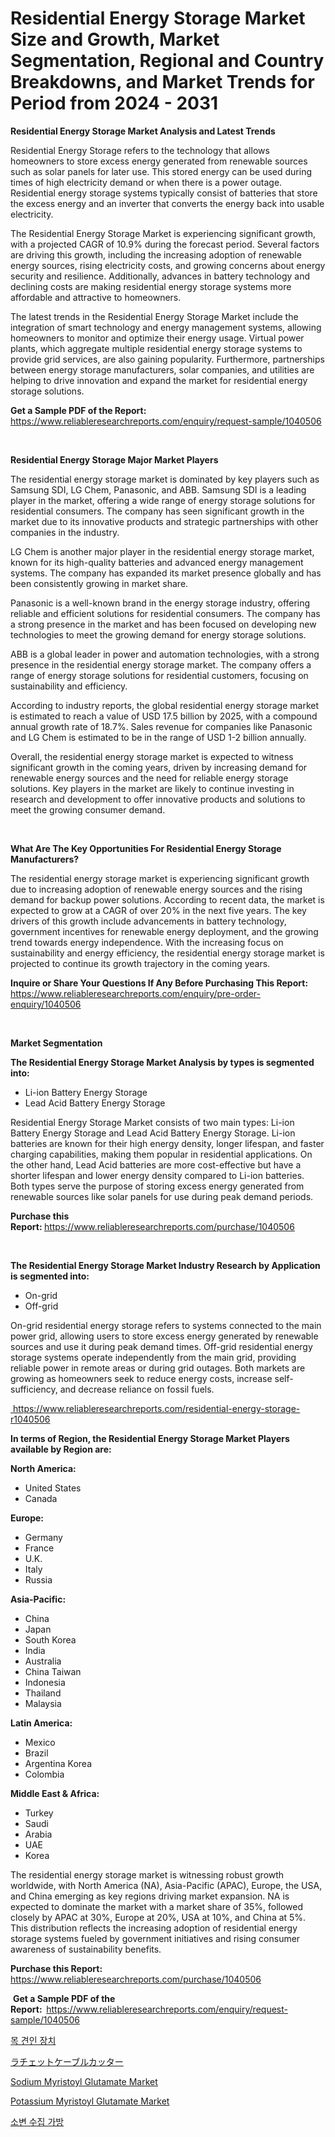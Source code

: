 <p><h1>Residential Energy Storage Market Size and Growth, Market Segmentation, Regional and Country Breakdowns, and Market Trends for Period from 2024 -  2031</h1></p><p><strong>Residential Energy Storage Market Analysis and Latest Trends</strong></p>
<p><p>Residential Energy Storage refers to the technology that allows homeowners to store excess energy generated from renewable sources such as solar panels for later use. This stored energy can be used during times of high electricity demand or when there is a power outage. Residential energy storage systems typically consist of batteries that store the excess energy and an inverter that converts the energy back into usable electricity.</p><p>The Residential Energy Storage Market is experiencing significant growth, with a projected CAGR of 10.9% during the forecast period. Several factors are driving this growth, including the increasing adoption of renewable energy sources, rising electricity costs, and growing concerns about energy security and resilience. Additionally, advances in battery technology and declining costs are making residential energy storage systems more affordable and attractive to homeowners.</p><p>The latest trends in the Residential Energy Storage Market include the integration of smart technology and energy management systems, allowing homeowners to monitor and optimize their energy usage. Virtual power plants, which aggregate multiple residential energy storage systems to provide grid services, are also gaining popularity. Furthermore, partnerships between energy storage manufacturers, solar companies, and utilities are helping to drive innovation and expand the market for residential energy storage solutions.</p></p>
<p><strong>Get a Sample PDF of the Report:&nbsp;</strong> <a href="https://www.reliableresearchreports.com/enquiry/request-sample/1040506">https://www.reliableresearchreports.com/enquiry/request-sample/1040506</a></p>
<p>&nbsp;</p>
<p><strong>Residential Energy Storage Major Market Players</strong></p>
<p><p>The residential energy storage market is dominated by key players such as Samsung SDI, LG Chem, Panasonic, and ABB. Samsung SDI is a leading player in the market, offering a wide range of energy storage solutions for residential consumers. The company has seen significant growth in the market due to its innovative products and strategic partnerships with other companies in the industry.</p><p>LG Chem is another major player in the residential energy storage market, known for its high-quality batteries and advanced energy management systems. The company has expanded its market presence globally and has been consistently growing in market share.</p><p>Panasonic is a well-known brand in the energy storage industry, offering reliable and efficient solutions for residential consumers. The company has a strong presence in the market and has been focused on developing new technologies to meet the growing demand for energy storage solutions.</p><p>ABB is a global leader in power and automation technologies, with a strong presence in the residential energy storage market. The company offers a range of energy storage solutions for residential customers, focusing on sustainability and efficiency.</p><p>According to industry reports, the global residential energy storage market is estimated to reach a value of USD 17.5 billion by 2025, with a compound annual growth rate of 18.7%. Sales revenue for companies like Panasonic and LG Chem is estimated to be in the range of USD 1-2 billion annually.</p><p>Overall, the residential energy storage market is expected to witness significant growth in the coming years, driven by increasing demand for renewable energy sources and the need for reliable energy storage solutions. Key players in the market are likely to continue investing in research and development to offer innovative products and solutions to meet the growing consumer demand.</p></p>
<p>&nbsp;</p>
<p><strong>What Are The Key Opportunities For Residential Energy Storage Manufacturers?</strong></p>
<p><p>The residential energy storage market is experiencing significant growth due to increasing adoption of renewable energy sources and the rising demand for backup power solutions. According to recent data, the market is expected to grow at a CAGR of over 20% in the next five years. The key drivers of this growth include advancements in battery technology, government incentives for renewable energy deployment, and the growing trend towards energy independence. With the increasing focus on sustainability and energy efficiency, the residential energy storage market is projected to continue its growth trajectory in the coming years.</p></p>
<p><strong>Inquire or Share Your Questions If Any Before Purchasing This Report:</strong> <a href="https://www.reliableresearchreports.com/enquiry/pre-order-enquiry/1040506">https://www.reliableresearchreports.com/enquiry/pre-order-enquiry/1040506</a></p>
<p>&nbsp;</p>
<p><strong>Market Segmentation</strong></p>
<p><strong>The Residential Energy Storage Market Analysis by types is segmented into:</strong></p>
<p><ul><li>Li-ion Battery Energy Storage</li><li>Lead Acid Battery Energy Storage</li></ul></p>
<p><p>Residential Energy Storage Market consists of two main types: Li-ion Battery Energy Storage and Lead Acid Battery Energy Storage. Li-ion batteries are known for their high energy density, longer lifespan, and faster charging capabilities, making them popular in residential applications. On the other hand, Lead Acid batteries are more cost-effective but have a shorter lifespan and lower energy density compared to Li-ion batteries. Both types serve the purpose of storing excess energy generated from renewable sources like solar panels for use during peak demand periods.</p></p>
<p><strong>Purchase this Report:&nbsp;</strong><a href="https://www.reliableresearchreports.com/purchase/1040506">https://www.reliableresearchreports.com/purchase/1040506</a></p>
<p>&nbsp;</p>
<p><strong>The Residential Energy Storage Market Industry Research by Application is segmented into:</strong></p>
<p><ul><li>On-grid</li><li>Off-grid</li></ul></p>
<p><p>On-grid residential energy storage refers to systems connected to the main power grid, allowing users to store excess energy generated by renewable sources and use it during peak demand times. Off-grid residential energy storage systems operate independently from the main grid, providing reliable power in remote areas or during grid outages. Both markets are growing as homeowners seek to reduce energy costs, increase self-sufficiency, and decrease reliance on fossil fuels.</p></p>
<p><a href="https://www.reliableresearchreports.com/residential-energy-storage-r1040506">&nbsp;https://www.reliableresearchreports.com/residential-energy-storage-r1040506</a></p>
<p><strong>In terms of Region, the Residential Energy Storage Market Players available by Region are:</strong></p>
<p>
    <p> <strong> North America: </strong>
        <ul>
            <li>United States</li>
            <li>Canada</li>
        </ul>
        </p> 
    <p> <strong> Europe: </strong>
        <ul>
            <li>Germany</li>
            <li>France</li>
            <li>U.K.</li>
            <li>Italy</li>
            <li>Russia</li>
        </ul>
        </p> 
    <p> <strong> Asia-Pacific: </strong>
        <ul>
            <li>China</li>
            <li>Japan</li>
            <li>South Korea</li>
            <li>India</li>
            <li>Australia</li>
            <li>China Taiwan</li>
            <li>Indonesia</li>
            <li>Thailand</li>
            <li>Malaysia</li>
        </ul>
        </p> 
    <p> <strong> Latin America: </strong>
        <ul>
            <li>Mexico</li>
            <li>Brazil</li>
            <li>Argentina Korea</li>
            <li>Colombia</li>
        </ul>
        </p> 
    <p> <strong> Middle East & Africa: </strong>
        <ul>
            <li>Turkey</li>
            <li>Saudi</li>
            <li>Arabia</li>
            <li>UAE</li>
            <li>Korea</li>
        </ul>
    </p>
    </p>
<p><p>The residential energy storage market is witnessing robust growth worldwide, with North America (NA), Asia-Pacific (APAC), Europe, the USA, and China emerging as key regions driving market expansion. NA is expected to dominate the market with a market share of 35%, followed closely by APAC at 30%, Europe at 20%, USA at 10%, and China at 5%. This distribution reflects the increasing adoption of residential energy storage systems fueled by government initiatives and rising consumer awareness of sustainability benefits.</p></p>
<p><strong>Purchase this Report: </strong><a href="https://www.reliableresearchreports.com/purchase/1040506">https://www.reliableresearchreports.com/purchase/1040506</a></p>
<p>&nbsp;<strong>Get a Sample PDF of the Report:&nbsp;&nbsp;</strong><a href="https://www.reliableresearchreports.com/enquiry/request-sample/1040506">https://www.reliableresearchreports.com/enquiry/request-sample/1040506</a></p>
<p><strong></strong></p>
<p><p><a href="https://github.com/CliftonFisher9067/Market-Research-Report-List-1/blob/main/228807924592.md">목 견인 장치</a></p><p><a href="https://github.com/adcxff01450218/Market-Research-Report-List-1/blob/main/415134626511.md">ラチェットケーブルカッター</a></p><p><a href="https://issuu.com/reportprime-2/docs/sodium-myristoyl-glutamate-market-size-2030.pptx">Sodium Myristoyl Glutamate Market</a></p><p><a href="https://issuu.com/reportprime-2/docs/potassium-myristoyl-glutamate-market-size-2030.ppt">Potassium Myristoyl Glutamate Market</a></p><p><a href="https://github.com/vskv4779xr1/Market-Research-Report-List-1/blob/main/496755524591.md">소변 수집 가방</a></p></p>